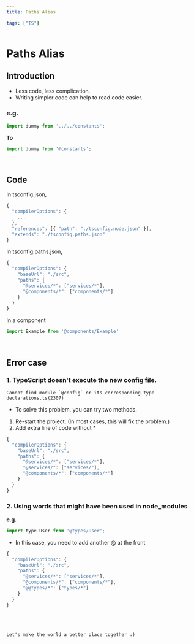 ```yaml
---
title: Paths Alias

tags: ["TS"]
---
```


# Paths Alias

## Introduction

- Less code, less complication. <br>
- Writing simpler code can help to read code easier.

### e.g.

```jsx
import dummy from '../../constants';
```
<b>To</b>
```jsx
import dummy from '@constants';
```
<br>

## Code
In tsconfig.json,
```jsx
{
  "compilerOptions": {
    ...
  },
  "references": [{ "path": "./tsconfig.node.json" }],
  "extends": "./tsconfig.paths.json"
}
```

In tsconfig.paths.json,
```jsx
{
  "compilerOptions": {
    "baseUrl": "./src",
    "paths": {
      "@services/*": ["services/*"],
      "@components/*": ["components/*"]
    }
  }
}
```

In a component
```jsx
import Example from '@components/Example'
```
<br>

## Error case
### 1. TypeScript doesn't execute the new config file.
```
Cannot find module `@config` or its corresponding type declarations.ts(2307)
```
- To solve this problem, you can try two methods.<br>
1. Re-start the project. (In most cases, this will fix the problem.)
2. Add extra line of code without *
```jsx
{
  "compilerOptions": {
    "baseUrl": "./src",
    "paths": {
      "@services/*": ["services/*"],
      "@services/": ["services/"],
      "@components/*": ["components/*"]
    }
  }
}
```
### 2. Using words that might have been used in node_modules
<b>e.g.</b>

```jsx
import type User from '@types/User';
```
- In this case, you need to add another @ at the front
```jsx
{
  "compilerOptions": {
    "baseUrl": "./src",
    "paths": {
      "@services/*": ["services/*"],
      "@components/*": ["components/*"],
      "@@types/*": ["types/*"]
    }
  }
}
```

<br>
<br>
<TagLinks />

```
Let's make the world a better place together :)
```

<!-- <Comment />  -->

